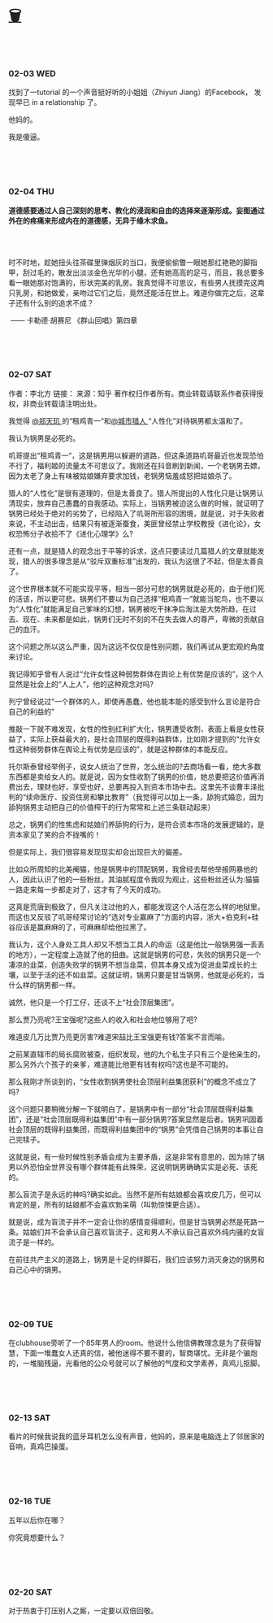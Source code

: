 # [🗑](https://yuliuu.com/BIN)

<br>

<br>

### 02-03 WED

找到了一tutorial 的一个声音挺好听的小姐姐（Zhiyun Jiang）的Facebook， 发现早已 in a relationship 了。

他妈的。

我是傻逼。

<br><br><br>

### 02-04 THU

**道德感要通过人自己深刻的思考、教化的浸润和自由的选择来逐渐形成。妄图通过外在的疼痛来形成内在的道德感，无异于缘木求鱼。**

<br>

<br>

时不时地，趁她扭头往茶碟里弹烟灰的当口，我便偷偷瞥一眼她那红艳艳的脚指甲，刮过毛的，散发出淡淡金色光华的小腿，还有她高高的足弓，而且，我总要多看一眼她那对饱满的，形状完美的乳房。我真觉得不可思议，有些男人抚摸完这两只乳房，和她做爱，亲吻过它们之后，竟然还能活在世上。难道你做完之后，这辈子还有什么别的追求不成？

​																																								  —— 卡勒德·胡赛尼 《群山回唱》第四章

<br><br><br>

### 02-07 SAT

作者：李北方
链接：
来源：知乎
著作权归作者所有。商业转载请联系作者获得授权，非商业转载请注明出处。



我觉得 [@郑天玑 ](http://www.zhihu.com/people/7ecc331b2342c9aefd3e26997519ecd4)的“租鸡青一“和[@城市猎人 ](http://www.zhihu.com/people/1a40d2e99ed2e10e3738d9f47aa126bc)“人性化”对待锅男都太温和了。

我认为锅男是必死的。

叽哥提出“租鸡青一“，这是锅男用以躲避的道路，但这条道路叽哥最近也发现恐怕不行了，福利姬的流量太不可思议了。我刚还在抖音刷到新闻，一个老锅男去嫖，因为太老了身上有味被姑娘嫌弃要求加钱，老锅男恼羞成怒把姑娘杀了。

猎人的“人性化”是很有道理的，但是太善良了。猎人所提出的人性化只是让锅男认清现实，放弃自己愚蠢的自我感动。实际上，当锅男被迫这么做的时候，就证明了锅男已经处于绝对的劣势了，已经陷入了叽哥所形容的困境，就是说，对于失败者来说，不主动出击，结果只有被逐渐蚕食，美匪曾经禁止学校教授《进化论》，女权恐怖分子收拾不了《进化心理学》么?

还有一点，就是猎人的观念出于平等的诉求，这点只要读过几篇猎人的文章就能发现，猎人的很多理念是从“驳斥双重标准”出发的，我认为这很了不起，但是太善良了。

这个世界根本就不可能实现平等，相当一部分可悲的锅男就是必死的，由于他们死的活该，所以更可悲。锅男们不要以为自己选择“租鸡青一”就能当鸵鸟，也不要以为“人性化”就能满足自己爹味的幻想，锅男被吃干抹净后淘汰是大势所趋，在过去、现在、未来都是如此，锅男们无时不刻的不在失去做人的尊严，卑微的贡献自己的血汗。

这个问题之所以这么严重，因为这远不仅仅是性别问题，我们再试从更宏观的角度来讨论。

我记得知乎曾有人说过“允许女性这种弱势群体在舆论上有优势是应该的”，这个人显然是社会上的“人上人”，他的这种观念对吗?

列宁曾经说过“一个群体的人，即使再愚蠢，他也能本能的感受到什么言论是符合自己的利益的”

推敲一下就不难发现，女性的性别红利扩大化，锅男遭受收割，表面上看是女性获益了，实际上获益最大的，是社会顶层的既得利益群体，比如刚才提到的“允许女性这种弱势群体在舆论上有优势是应该的”，就是这种群体的本能反应。

托尔斯泰曾经举例子，说女人统治了世界，怎么统治的?去商场看一看，绝大多数东西都是卖给女人的。就是说，因为女性收割了锅男的价值，她总要把这价值再消费出去，理财也好，享受也好，总要再投入到资本市场中去。这里先不谈曹丰泽批判的“续命医疗、投资住房和攀比教育”（我觉得可以加上一条，舔狗式婚恋，因为舔狗锅男主动把自己的价值榨干的行为常常和上述三条联动起来）

总之，锅男们的性焦虑和姑娘们养舔狗的行为，是符合资本市场的发展逻辑的，是资本家见了笑的合不拢嘴的！

但是实际上，我们很容易发现现实却会出现巨大的偏差。

比如众所周知的北美阉猫，他是锅男中的顶配锅男，我曾经去帮他举报网暴他的人，因此认识了他的一些粉丝，其油腻程度令我叹为观止，这些粉丝还认为:猫猫一路走来每一步都走对了，这才有了今天的成功。

这真是荒唐到极致了，但凡关注过他的人，都能发现这个人活在怎么样的地狱里。而这也又反驳了叽哥经常讨论的“选对专业赢麻了”方面的内容，浙大+伯克利+硅谷应该是赢麻麻的了，可麻麻却给他拉黑了。

我认为，这个人身处工具人却又不想当工具人的命运（这是他比一般锅男强一丢丢的地方），一定程度上造就了他的扭曲。这就是锅男的可悲，失败的锅男只是一个凄凉的韭菜，创造失败学的锅男不想当韭菜，但其本身又成为促进韭菜成长的土壤，以至于活的还不如韭菜。这就证明，锅男只要是甘当锅男，他就是必死的，当什么样的锅男都一样。

诚然，他只是一个打工仔，还谈不上“社会顶层集团”。

那么贾乃亮呢?王宝强呢?这些人的收入和社会地位够用了吧?

难道皮几万比贾乃亮更厉害?难道宋喆比王宝强更有钱?答案不言而喻。

之前某直辖市的局长腐败被查，组织发现，他的九个私生子只有三个是他亲生的，那么另外六个孩子的亲爹，难道能比他更有钱有权吗?这也是不可能的。

那么我刚才所谈到的，“女性收割锅男使社会顶层利益集团获利”的概念不成立了吗?

这个问题只要稍微分解一下就明白了，是锅男中有一部分“社会顶层既得利益集团”，还是“社会顶层既得利益集团”中有一部分锅男?答案显然是后者。锅男巩固着社会顶层的既得利益集团，而既得利益集团中的“锅男”会凭借自己锅男的本事让自己完犊子。

这就是说，有一些时候性别矛盾会成为主要矛盾，这是非常有意思的，因为除了锅男以外恐怕全世界没有哪个群体能有此殊荣，这说明锅男确确实实是必死、该死的。

那么盲流子是永远的神吗?确实如此。当然不是所有姑娘都会喜欢皮几万，但可以肯定的是，所有的姑娘都不会喜欢勃呆萌（叫勃惊悚更合适）。

就是说，成为盲流子并不一定会让你的感情变得顺利，但是甘当锅男必然是死路一条。姑娘们并不会承认自己喜欢盲流子，这和男人不承认自己喜欢外纯内骚的女盲流子是一样的。

在前往共产主义的道路上，锅男是十足的绊脚石，我们应该努力消灭身边的锅男和自己心中的锅男。

<br><br><br>

### 02-09 TUE

在clubhouse旁听了一个85年男人的room。他说什么他信佛教理念是为了获得智慧，下面一堆蠢女人还真的信，被他迷得不要不要的，智商堪忧。无非是个骗炮的，一堆脑残逼，光看他的公众号就可以了解他的气度和文学素养，真鸡儿抠脚。

<br><br><br>

### 02-13 SAT

看片的时候我说我的蓝牙耳机怎么没有声音，他妈的，原来是电脑连上了邻居家的音响，真鸡巴操蛋。

<br><br><br>

### 02-16 TUE

五年以后你在哪？

你究竟想要什么？

<br><br><br>

### 02-20 SAT

对于热衷于打压别人之厮，一定要以双倍回敬。

<br><br><br>



